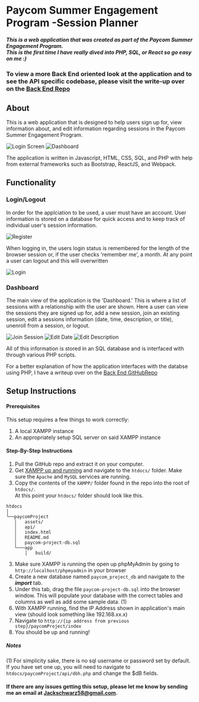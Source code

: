 # Paycom Summer Engagement Program -Session Planner

##### This is a web application that was created as part of the Paycom Summer Engagement Program. <br> This is the first time I have really dived into PHP, SQL, or React so go easy on me :)

### To view a more Back End oriented look at the application and to see the API specific codebase, please visit the write-up over on the [Back End Repo](https://github.com/Jackschwarz58/ProgramPlannerBackend-Paycom2020)

## About

This is a web application that is designed to help users sign up for, view information about, and edit information regarding sessions in the Paycom Summer Engagement Program. 

![Login Screen](https://i.imgur.com/cL0TB6m.png)
![Dashboard](https://i.imgur.com/xUnAq7j.png)

The application is written in Javascript, HTML, CSS, SQL, and PHP with help from external frameworks such as Bootstrap, ReactJS, and Webpack.


## Functionality

### Login/Logout

In order for the applciation to be used, a user must have an account. User information is stored on a database for quick access and to keep track of individual user's session information.

![Register](https://i.imgur.com/pLBoRZ3.png)

When logging in, the users login status is remembered for the length of the browser session or, if the user checks 'remember me', a month. At any point a user can logout and this will overwritten

![Login](https://i.imgur.com/2TMcsM2.png)

### Dashboard

The main view of the application is the 'Dashboard.' This is where a list of sessions with a relationship with the user are shown. Here a user can view the sessions they are signed up for, add a new session, join an existing session, edit a sessions information (date, time, description, or title), unenroll from a session, or logout. 

![Join Session](https://i.imgur.com/3TEjOBt.png)
![Edit Date](https://i.imgur.com/HeEhmym.png)
![Edit Description](https://i.imgur.com/8c0bZug.png)

All of this information is stored in an SQL database and is interfaced with through various PHP scripts. 

For a better explanation of how the application interfaces with the databse using PHP, I have a writeup over on the [Back End GitHubRepo](https://github.com/Jackschwarz58/ProgramPlannerBackend-Paycom2020)

## Setup Instructions

#### Prerequisites

This setup requires a few things to work correctly:
1. A local XAMPP instance
2. An appropriately setup SQL server on said XAMPP instance

#### Step-By-Step Instructions
1. Pull the GitHub repo and extract it on your computer.
2. Get [XAMPP up and running](https://www.ionos.com/digitalguide/server/tools/xampp-tutorial-create-your-own-local-test-server/) and navigate to the `htdocs/` folder. Make sure the `Apache` and `MySQL` services are running.
3. Copy the contents of the `XAMPP/` folder found in the repo into the root of `htdocs/`. <br> At this point your `htdocs/` folder should look like this. 

```
htdocs    
│
└──paycomProject
   │   assets/
   │   api/
   │   index.html
   │   README.md
   │   paycom-project-db.sql
   └───app
       │   build/
```
3. Make sure XAMPP is running the open up phpMyAdmin by going to `http://localhost/phpmyadmin` in your browser
4. Create a new database named `paycom_project_db` and navigate to the **_import_** tab.
5. Under this tab, drag the file `paycom-project-db.sql` into the browser window. This will populate your database with the correct tables and columns as well as add some sample data. (1)
6. With XAMPP running, find the IP Address shown in application's main view (should look something like 192.168.xx.x) 
7. Navigate to `http://{ip address from previous step}/paycomProject/index`
8. You should be up and running!

##### Notes
(1) For simplicity sake, there is no sql username or password set by default. If you have set one up, you will need to navigate to `htdocs/paycomProject/api/dbh.php` and change the $dB fields. 

#### If there are any issues getting this setup, please let me know by sending me an email at <Jackschwarz58@gmail.com>.




